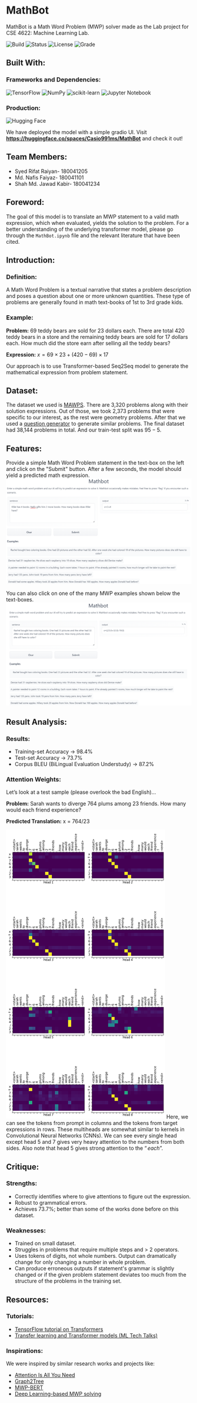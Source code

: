 # MathBot
MathBot is a Math Word Problem (MWP) solver made as the Lab project for CSE 4622: Machine Learning Lab.

![Build](https://img.shields.io/badge/build-passing-lightgreen.svg)
![Status](https://img.shields.io/badge/Status-Complete-brightgreen)
![License](https://img.shields.io/badge/license-MIT-orange.svg)
![Grade](https://img.shields.io/badge/Grade-Not%20Yet%20Graded-lightgrey)

## Built With:
### Frameworks and Dependencies:
![TensorFlow](https://img.shields.io/badge/TensorFlow-%23FF6F00.svg?style=for-the-badge&logo=TensorFlow&logoColor=white)
![NumPy](https://img.shields.io/badge/numpy-%230769AD.svg?style=for-the-badge&logo=numpy&logoColor=white)
![scikit-learn](https://img.shields.io/badge/scikit--learn-%23F7931E.svg?style=for-the-badge&logo=scikit-learn&logoColor=white)
![Jupyter Notebook](https://img.shields.io/badge/jupyter-%23FA0F00.svg?style=for-the-badge&logo=jupyter&logoColor=white)

### Production:
![Hugging Face](https://img.shields.io/badge/🤗%20hugging%20face-%23F7A41D.svg?style=for-the-badge&logo=&logoColor=white)

We have deployed the model with a simple gradio UI. Visit **https://huggingface.co/spaces/Casio991ms/MathBot** and check it out!

## Team Members:
* Syed Rifat Raiyan- 180041205
* Md. Nafis Faiyaz- 180041101
* Shah Md. Jawad Kabir- 180041234

## Foreword:
The goal of this model is to translate an MWP statement to a valid math expression, which when evaluated, yields the solution to the problem. For a better understanding of the underlying transformer model, please go through the `MathBot.ipynb` file and the relevant literature that have been cited.

## Introduction:
### Definition:
A Math Word Problem is a textual narrative that states a problem description and poses a question about one or more unknown quantities. These type of problems are generally found in math text-books of 1st to 3rd grade kids.

### Example:
**Problem:**
$\text{69 teddy bears are sold for 23 dollars each.}$
$\text{There are total 420 teddy bears in a store and the remaining teddy bears are sold for 17 dollars each.}$
$\text{How much did the store earn after selling all the teddy bears?}$

**Expression:**
$x = 69×23 + (420 − 69)×17$

Our approach is to use Transformer-based $\text{Seq2Seq}$ model to generate the mathematical expression from problem statement.

## Dataset:
The dataset we used is [MAWPS](https://aclanthology.org/N16-1136.pdf). There are 3,320 problems along with their solution expressions. Out of those, we took 2,373 problems that were specific to our interest, as the rest were geometry problems. After that we used a [question generator](https://github.com/RahulSharmaNITT/MathWordProblem) to generate similar problems. The final dataset had 38,144 problems in total. And our train-test split was $95-5$.

## Features:
Provide a simple Math Word Problem statement in the text-box on the left and click on the "Submit" button. After a few seconds, the model should yield a predicted math expression. 
![2](featuresDemo/mathbot2.PNG)

You can also click on one of the many MWP examples shown below the text-boxes.
![1](featuresDemo/mathbot1.PNG)

## Result Analysis:
### Results:
* Training-set Accuracy → $98.4$%
* Test-set Accuracy → $73.7$%
* Corpus BLEU (BiLingual Evaluation Understudy) → $87.2$%

### Attention Weights:
Let’s look at a test sample (please overlook the bad English)...

**Problem:**
$\text{Sarah wants to diverge 764 plums among 23 friends. How many would each friend experience?}$

**Predicted Translation:**
$\text{x = 764/23}$

![3](featuresDemo/mathbot3.PNG)
Here, we can see the tokens from prompt in columns and the tokens from target expressions in rows. These multiheads are somewhat similar to kernels in Convolutional Neural Networks (CNNs). We can see every single head except head $5$ and $7$ gives very heavy attention to the numbers from both sides. Also note that head $5$ gives strong attention to the $“each”$.

## Critique:
### Strengths:
* Correctly identifies where to give attentions to figure out the expression.
* Robust to grammatical errors.
* Achieves $73.7$%; better than some of the works done before on this dataset.

### Weaknesses:
* Trained on small dataset.
* Struggles in problems that require multiple steps and > 2 operators.
* Uses tokens of digits, not whole numbers. Output can dramatically change for only changing a number in whole problem.
* Can produce erroneous outputs if statement's grammar is slightly changed or if the given problem statement deviates too much from the structure of the problems in the training set.

## Resources:
### Tutorials:
* [TensorFlow tutorial on Transformers](https://www.tensorflow.org/text/tutorials/transformer)
* [Transfer learning and Transformer models (ML Tech Talks)](https://youtu.be/LE3NfEULV6k)
### Inspirations:
We were inspired by similar research works and projects like:
* [Attention Is All You Need](https://proceedings.neurips.cc/paper/2017/file/3f5ee243547dee91fbd053c1c4a845aa-Paper.pdf)
* [Graph2Tree](https://ink.library.smu.edu.sg/cgi/viewcontent.cgi?article=6276&context=sis_research)
* [MWP-BERT](https://arxiv.org/pdf/2107.13435.pdf)
* [Deep Learning-based MWP solving](https://github.com/aashnakanuga/dl-math-word-problem-solving)
